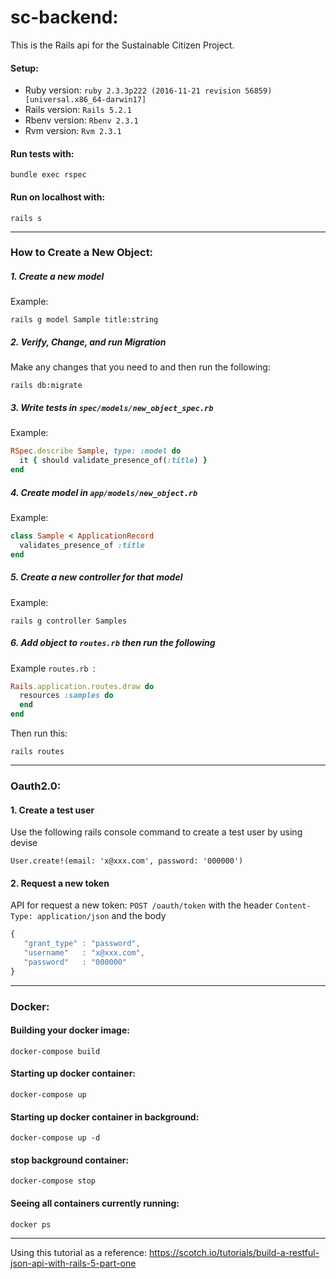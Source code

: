 # sc-backend:

This is the Rails api for the Sustainable Citizen Project. 

#### Setup:
* Ruby version: `ruby 2.3.3p222 (2016-11-21 revision 56859) [universal.x86_64-darwin17]
`
* Rails version: `Rails 5.2.1`
* Rbenv version: `Rbenv 2.3.1`
* Rvm version: `Rvm 2.3.1`

#### Run tests with: 
```
bundle exec rspec 
```

#### Run on localhost with: 
```
rails s 
```

---

### How to Create a New Object: 

##### 1. Create a new model 
Example: 

```rails g model Sample title:string```

##### 2. Verify, Change, and run Migration  
Make any changes that you need to and then run the following: 

```rails db:migrate```

##### 3. Write tests in `spec/models/new_object_spec.rb`
Example: 
```ruby
RSpec.describe Sample, type: :model do
  it { should validate_presence_of(:title) }
end
```

##### 4. Create model in `app/models/new_object.rb`
Example:
```ruby
class Sample < ApplicationRecord
  validates_presence_of :title
end
```

##### 5. Create a new controller for that model 
Example: 
```
rails g controller Samples
```

##### 6. Add object to `routes.rb` then run the following
Example `routes.rb `: 
```ruby
Rails.application.routes.draw do
  resources :samples do
  end
end
```
Then run this: 
```
rails routes 
``` 
---

### Oauth2.0:
#### 1. Create a test user
Use the following rails console command to create a test user by using devise
```
User.create!(email: 'x@xxx.com', password: '000000')
```

#### 2. Request a new token
API for request a new token: `POST /oauth/token` with the header `Content-Type: application/json` and the body
```javascript
{
   "grant_type" : "password",
   "username"   : "x@xxx.com",
   "password"   : "000000"
}
```

---
### Docker: 
#### Building your docker image: 
```
docker-compose build
```
#### Starting up docker container: 
```
docker-compose up 
```
#### Starting up docker container in background: 
```
docker-compose up -d
```
#### stop background container: 
```
docker-compose stop
```

#### Seeing all containers currently running: 
```
docker ps 
```

---
Using this tutorial as a reference: https://scotch.io/tutorials/build-a-restful-json-api-with-rails-5-part-one 
